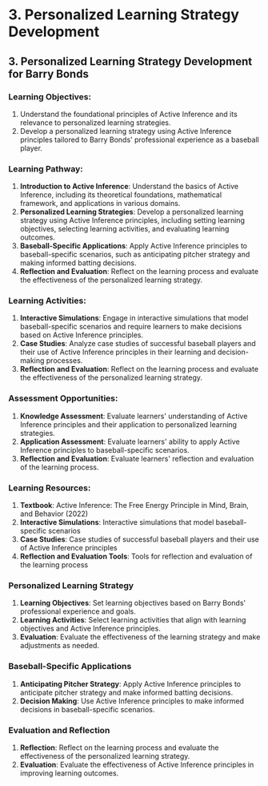 # 3. Personalized Learning Strategy Development

## 3. Personalized Learning Strategy Development for Barry Bonds

### Learning Objectives:

1. Understand the foundational principles of Active Inference and its relevance to personalized learning strategies.
2. Develop a personalized learning strategy using Active Inference principles tailored to Barry Bonds' professional experience as a baseball player.

### Learning Pathway:

1. **Introduction to Active Inference**: Understand the basics of Active Inference, including its theoretical foundations, mathematical framework, and applications in various domains.
2. **Personalized Learning Strategies**: Develop a personalized learning strategy using Active Inference principles, including setting learning objectives, selecting learning activities, and evaluating learning outcomes.
3. **Baseball-Specific Applications**: Apply Active Inference principles to baseball-specific scenarios, such as anticipating pitcher strategy and making informed batting decisions.
4. **Reflection and Evaluation**: Reflect on the learning process and evaluate the effectiveness of the personalized learning strategy.

### Learning Activities:

1. **Interactive Simulations**: Engage in interactive simulations that model baseball-specific scenarios and require learners to make decisions based on Active Inference principles.
2. **Case Studies**: Analyze case studies of successful baseball players and their use of Active Inference principles in their learning and decision-making processes.
3. **Reflection and Evaluation**: Reflect on the learning process and evaluate the effectiveness of the personalized learning strategy.

### Assessment Opportunities:

1. **Knowledge Assessment**: Evaluate learners' understanding of Active Inference principles and their application to personalized learning strategies.
2. **Application Assessment**: Evaluate learners' ability to apply Active Inference principles to baseball-specific scenarios.
3. **Reflection and Evaluation**: Evaluate learners' reflection and evaluation of the learning process.

### Learning Resources:

1. **Textbook**: Active Inference: The Free Energy Principle in Mind, Brain, and Behavior (2022)
2. **Interactive Simulations**: Interactive simulations that model baseball-specific scenarios
3. **Case Studies**: Case studies of successful baseball players and their use of Active Inference principles
4. **Reflection and Evaluation Tools**: Tools for reflection and evaluation of the learning process

### Personalized Learning Strategy

1. **Learning Objectives**: Set learning objectives based on Barry Bonds' professional experience and goals.
2. **Learning Activities**: Select learning activities that align with learning objectives and Active Inference principles.
3. **Evaluation**: Evaluate the effectiveness of the learning strategy and make adjustments as needed.

### Baseball-Specific Applications

1. **Anticipating Pitcher Strategy**: Apply Active Inference principles to anticipate pitcher strategy and make informed batting decisions.
2. **Decision Making**: Use Active Inference principles to make informed decisions in baseball-specific scenarios.

### Evaluation and Reflection

1. **Reflection**: Reflect on the learning process and evaluate the effectiveness of the personalized learning strategy.
2. **Evaluation**: Evaluate the effectiveness of Active Inference principles in improving learning outcomes.